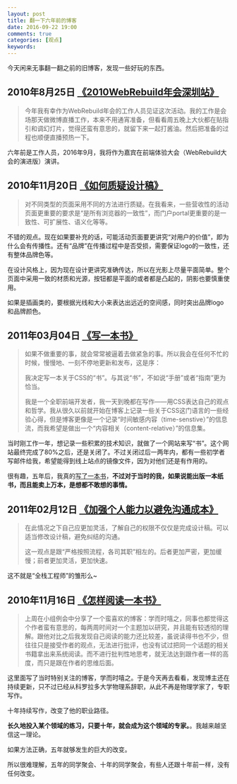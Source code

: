 ```yaml
---
layout: post
title: 翻一下六年前的博客
date: 2016-09-22 19:00
comments: true
categories: [观点]
keywords:
---
```


今天闲来无事翻一翻之前的旧博客，发现一些好玩的东西。

2010年8月25日 [《2010WebRebuild年会深圳站》](http://yuguo.us/weblog/webrebuild-2010/)
----

> 今年我有幸作为WebRebuild年会的工作人员见证这次活动。我的工作是会场那天做微博直播工作，本来不用通宵准备，但看看周五晚上大伙都在贴指引和调幻灯片，觉得还蛮有意思的，就留下来一起打酱油。然后把准备的过程也顺便直播预热一下。

六年前是工作人员，2016年9月，我将作为嘉宾在前端体验大会（WebRebuild大会的演进版）演讲。

2010年11月20日 [《如何质疑设计稿》](http://yuguo.us/weblog/design-before-code/)
----

> 对不同类型的页面采用不同的方法进行质疑。在我看来，一些营收性的活动页面更重要的要求是“是所有浏览器的一致性”，而门户portal更重要的是一致性、可扩展性、语义化等等。

不错的观点。现在如果要补充的话，可能活动页面要更讲究“对用户的价值”，即为什么会有传播性。还有“品牌”在传播过程中是否受损，需要保证logo的一致性，还有整体品牌色等。

在设计风格上，因为现在设计更讲究准确传达，所以在光影上尽量平面简单。整个页面中采用一致的材质和光源，按钮都是平面的或者都是凸起的，阴影也要慎重使用。

如果是插画类的，要根据光线和大小来表达出远近的空间感，同时突出品牌logo和品牌颜色。

2011年03月04日 [《写一本书》](http://yuguo.us/weblog/write-a-book/)
----

> 如果不做重要的事，就会常常被逼着去做紧急的事。所以我会在任何不忙的时候，慢慢地、一刻不停地更新和发布，这是序：
>
> 我决定写一本关于CSS的“书”。与其说“书”，不如说“手册”或者“指南”更为恰当。
>
> 我是一个全职前端开发者，我一天到晚都在写作——用CSS表达自己的观点和哲学。我从很久以前就开始在博客上记录一些关于CSS这门语言的一些经验心得，但是博客更像是一个记录“时间敏感内容（time-senstive）”的信息流，而我希望是做出一个“内容相关（content-relative）”的信息集。

当时刚工作一年，想记录一些积累的技术知识，就做了一个网站来写“书”。这个网站最终完成了80%之后，还是关闭了。不过关闭过后一两年内，都有一些初学者写邮件给我，希望能得到线上站点的镜像文件，因为对他们还是有作用的。

很有趣，五年后，我真的[写了一本书](/weblog/full-stack-engineer/)，**不过对于当时的我，如果说能出版一本纸书，而且能卖上万本，是想都不敢想的事情。**

2011年02月12日 [《加强个人能力以避免沟通成本》](http://yuguo.us/weblog/avoid-communicate/)
----

> 在此情况之下自己应更加灵活，了解自己的权限不仅仅是完成设计稿。可以适当修改设计稿，避免纠结的沟通。
>
> 这一观点是跟“严格按照流程，各司其职”相左的。后者更加严密，更加缓慢；前者更加灵活，更加快速。

这不就是“全栈工程师”的雏形么~

2010年11月16日 [《怎样阅读一本书》](http://yuguo.us/weblog/how-to-read-a-book/)
----

> 上周在小组例会中分享了一个蛮喜欢的博客：学而时嘻之，同事也都觉得这个作者蛮有意思的，每两周时间对一个主题加以研究，并且能有较透彻的理解。跟他对比之后我发现自己阅读的能力还比较差，虽说读得书也不少，但往往只是接受作者的观点，无法进行批评，也没有试过把同一个话题的相关书籍拿出来系统阅读。而不进行批判性地思考，就无法达到跟作者一样的高度，而只是跟在作者的思维后面。

这里面写了当时特别关注的博客，学而时嘻之。于是今天再去看看，发现博主还在持续更新，只不过已经从科罗拉多大学物理系辞职，从此不再是物理学家了，专职写作。

十年持续写作，改变了他的职业路径。

**长久地投入某个领域的练习，只要十年，就会成为这个领域的专家。**。我越来越坚信这一理论。

如果方法正确，五年就够发生的巨大的改变。

所以很难理解，五年的同学聚会、十年的同学聚会，有些人还跟十年前一样，没有任何改变。
